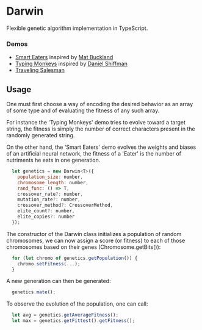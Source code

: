 # Darwin

Flexible genetic algorithm implementation in TypeScript.

### Demos

- [Smart Eaters](https://nathsou.github.io/Darwin/Demos/SmartEaters/) inspired by [Mat Buckland](http://www.ai-junkie.com/ann/evolved/nnt1.html)
- [Typing Monkeys](https://nathsou.github.io/Darwin/Demos/TypingMonkeys/) inspired by [Daniel Shiffman](http://natureofcode.com/book/chapter-9-the-evolution-of-code/)
- [Traveling Salesman](https://nathsou.github.io/Darwin/Demos/TravelingSalesman/)

## Usage

One must first choose a way of encoding the desired behavior as an array of some type and of evaluating the fitness of any such array.

For instance the 'Typing Monkeys' demo tries to evolve toward a target string, the fitness is simply the number of correct characters present in the randomly generated string.

On the other hand, the 'Smart Eaters' demo evolves the weights and biases of an artificial neural network, the fitness of a 'Eater' is the number of nutriments he eats in one generation.

```javascript
  let genetics = new Darwin<T>({
    population_size: number,
    chromosome_length: number,
    rand_func: () => T,
    crossover_rate?: number,
    mutation_rate?: number,
    crossover_method?: CrossoverMethod,
    elite_count?: number,
    elite_copies?: number
  });
```

The constructor of the Darwin class initializes a population of random chromosomes, we can now assign a score (or fitness) to each of those chromosomes based on their genes (Chromosome<T>.getBits()):

```javascript
  for (let chromo of genetics.getPopulation()) {
    chromo.setFitness(...);
  }
```

A new generation can then be generated:

```javascript
  genetics.mate();
```

To observe the evolution of the population, one can call:

```javascript
  let avg = genetics.getAverageFitness();
  let max = genetics.getFittest().getFitness();
```
